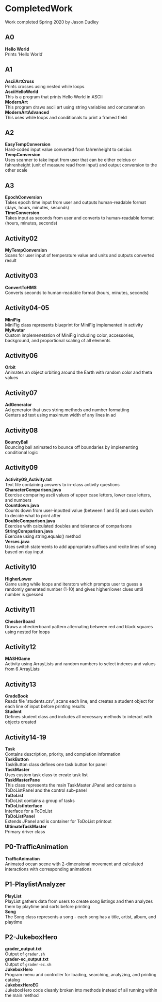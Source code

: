 # CompletedWork
Work completed Spring 2020 by Jason Dudley

## A0
**Hello World**\
Prints 'Hello World'

## A1
**AsciiArtCross**\
Prints crosses using nested while loops\
**AsciiHelloWorld**\
This is a program that prints Hello World in ASCII\
**ModernArt**\
This program draws ascii art using string variables and concatenation\
**ModernArtAdvanced**\
This uses while loops and conditionals to print a framed field

## A2
**EasyTempConversion**\
Hard-coded input value converted from fahrenheight to celcius\
**TempConversion**\
Uses scanner to take input from user that can be either celcius or fahrenheight (unit of measure read from input) and output conversion to the other scale

## A3
**EpochConversion**\
Takes epoch time input from user and outputs human-readable format (days, hours, minutes, seconds)\
**TimeConversion**\
Takes input as seconds from user and converts to human-readable format (hours, minutes, seconds)

## Activity02
**MyTempConversion**\
Scans for user input of temperature value and units and outputs converted result

## Activity03
**ConvertToHMS**\
Converts seconds to human-readable format (hours, minutes, seconds)

## Activity04-05
**MiniFig**\
MiniFig class represents blueprint for MiniFig implemented in activity\
**MyAvatar**\
Custom implemenetation of MiniFig including color, accessories, background, and proportional scaling of all elements

## Activity06
**Orbit**\
Animates an object orbiting around the Earth with random color and theta values

## Activity07
**AdGenerator**\
Ad generator that uses string methods and number formatting\
Centers ad text using maximum width of any lines in ad

## Activity08
**BouncyBall**\
Bouncing ball animated to bounce off boundaries by implementing conditional logic

## Activity09
**Activity09_Activity.txt**\
Text file containing answers to in-class activity questions\
**CharacterComparison.java**\
Exercise comparing ascii values of upper case letters, lower case letters, and numbers\
**Countdown.java**\
Counts down from user-inputted value (between 1 and 5) and uses switch to decide what to print after\
**DoubleComparison.java**\
Exercise with calculated doubles and tolerance of comparisons\
**StringComparison.java**\
Exercise using string.equals() method\
**Verses.java**\
Uses switch statements to add appropriate suffixes and recite lines of song based on day input

## Activity10
**HigherLower**\
Game using while loops and iterators which prompts user to guess a randomly generated number (1-10) and gives higher/lower clues until number is guessed

## Activity11
**CheckerBoard**\
Draws a checkerboard pattern alternating between red and black squares using nested for loops

## Activity12
**MASHGame**\
Activity using ArrayLists and random numbers to select indexes and values from 6 ArrayLists

## Activity13
**GradeBook**\
Reads file 'students.csv', scans each line, and creates a student object for each line of input before printing results\
**Student**\
Defines student class and includes all necessary methods to interact with objects created

## Activity14-19
**Task**\
Contains description, priority, and completion information\
**TaskButton**\
TaskButton class defines one task button for panel\
**TaskMaster**\
Uses custom task class to create task list\
**TaskMasterPane**\
This class represents the main TaskMaster JPanel and contains a ToDoListPanel and the control sub-panel\
**ToDoList**\
ToDoList contains a group of tasks\
**ToDoListInterface**\
Interface for a ToDoList\
**ToDoListPanel**\
Extends JPanel and is container for ToDoList printout\
**UltimateTaskMaster**\
Primary driver class

## P0-TrafficAnimation
**TrafficAnimation**\
Animated ocean scene with 2-dimensional movement and calculated interactions with corresponding animations

## P1-PlaylistAnalyzer
**PlayList**\
PlayList gathers data from users to create song listings and then analyzes them by playtime and sorts before printing\
**Song**\
The Song class represents a song - each song has a title, artist, album, and playtime

## P2-JukeboxHero
**grader_output.txt**\
Output of `grader.sh`\
**grader-ec_output.txt**\
Output of `grader-ec.sh`\
**JukeboxHero**\
Program menu and controller for loading, searching, analyzing, and printing catalog\
**JukeboxHeroEC**\
JukeboxHero code cleanly broken into methods instead of all running within the main method